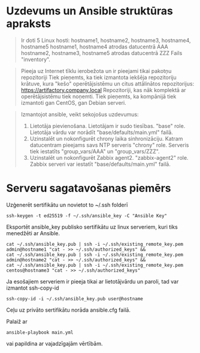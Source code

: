# Uzdevums un Ansible struktūras apraksts

> Ir doti 5 Linux hosti:
> hostname1, hostname2, hostname3, hostname4, hostname5
> hostname1, hostname4 atrodas datucentrā AAA
> hostname2, hostname3, hostname5  atrodas datucentrā ZZZ
Fails "inventory".

> Pieeja uz Internet tīklu ierobežota un ir pieejami tikai pakotņu repozitoriji
Tiek pieņemts, ka tiek izmantota iekšēja repozitoriju krātuve, kura "kešo" operētājsistēmu un citus attālinātos repozitorijus: https://artifactory.company.local
Repozitoriji, kas nāk komplektā ar operētājsistēmu tiek noņemti.
Tiek pieņemts, ka kompānijā tiek izmantoti gan CentOS, gan Debian serveri.

> Izmantojot ansible, veikt sekojošus uzdevumus:
> 1. Lietotāja pievienošana. Lietotājam ir sudo tiesības.
"base" role.
Lietotāja vārdu var norādīt "base/defaults/main.yml" failā.
> 2. Uzinstalēt un nokonfigurēt chrony laika sinhronizāciju. Katram datucentram pieejams savs NTP serveris
"chrony" role.
Serveris tiek iestatīts "group_vars/AAA" un "group_vars/ZZZ".
> 3. Uzinstalēt un nokonfigurēt Zabbix agent2.
"zabbix-agent2" role.
Zabbix serveri var iestatīt "base/defaults/main.yml" failā.


# Serveru sagatavošanas piemērs

Uzģenerēt sertifikātu un novietot to ~/.ssh folderī
```
ssh-keygen -t ed25519 -f ~/.ssh/ansible_key -C "Ansible Key"
```
Eksportēt ansible_key publisko sertifikātu uz linux serveriem, kuri tiks menedžēti ar Ansible.
```
cat ~/.ssh/ansible_key.pub | ssh -i ~/.ssh/existing_remote_key.pem  admin@hostname1 "cat - >> ~/.ssh/authorized_keys" &&
cat ~/.ssh/ansible_key.pub | ssh -i ~/.ssh/existing_remote_key.pem  admin@hostname2 "cat - >> ~/.ssh/authorized_keys" &&
cat ~/.ssh/ansible_key.pub | ssh -i ~/.ssh/existing_remote_key.pem  centos@hostname3 "cat - >> ~/.ssh/authorized_keys"
```

Ja esošajiem serveriem ir pieeja tikai ar lietotājvārdu un paroli, tad var izmantot ssh-copy-id
```
ssh-copy-id -i ~/.ssh/ansible_key.pub user@hostname
```
Ceļu uz privāto sertifikātu norāda ansible.cfg failā.

Palaiž ar
```
ansible-playbook main.yml
```
vai papildina ar vajadzīgajām vērtībām.
